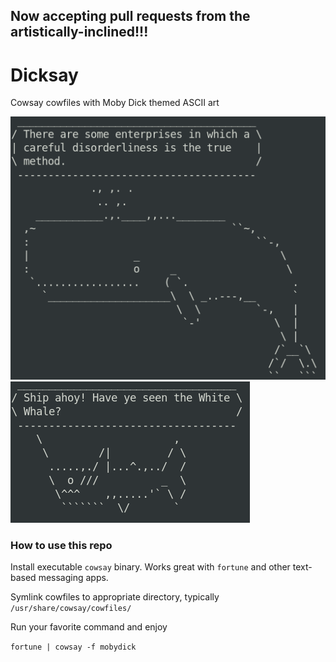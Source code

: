 ## Now accepting pull requests from the artistically-inclined!!!


# Dicksay 
Cowsay cowfiles with Moby Dick themed ASCII art

<img src="/samples/disorderliness.png">

<img src="/samples/ahoy.png">


### How to use this repo

Install executable `cowsay` binary.  Works great with `fortune` and other text-based messaging apps.

Symlink cowfiles to appropriate directory, typically `/usr/share/cowsay/cowfiles/`

Run your favorite command and enjoy

`fortune | cowsay -f mobydick`

